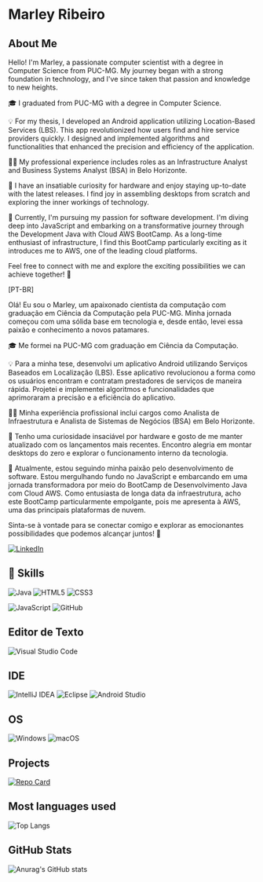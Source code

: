 # Marley Ribeiro

## About Me

Hello! I'm Marley, a passionate computer scientist with a degree in Computer Science from PUC-MG. My journey began with a strong foundation in technology, and I've since taken that passion and knowledge to new heights.

🎓 I graduated from PUC-MG with a degree in Computer Science.

💡 For my thesis, I developed an Android application utilizing Location-Based Services (LBS). This app revolutionized how users find and hire service providers quickly. I designed and implemented algorithms and functionalities that enhanced the precision and efficiency of the application.

👨‍💼 My professional experience includes roles as an Infrastructure Analyst and Business Systems Analyst (BSA) in Belo Horizonte.

🔧 I have an insatiable curiosity for hardware and enjoy staying up-to-date with the latest releases. I find joy in assembling desktops from scratch and exploring the inner workings of technology.

🚀 Currently, I'm pursuing my passion for software development. I'm diving deep into JavaScript and embarking on a transformative journey through the Development Java with Cloud AWS BootCamp. As a long-time enthusiast of infrastructure, I find this BootCamp particularly exciting as it introduces me to AWS, one of the leading cloud platforms.

Feel free to connect with me and explore the exciting possibilities we can achieve together! 🌟

[PT-BR]                       

Olá! Eu sou o Marley, um apaixonado cientista da computação com graduação em Ciência da Computação pela PUC-MG. Minha jornada começou com uma sólida base em tecnologia e, desde então, levei essa paixão e conhecimento a novos patamares.

🎓 Me formei na PUC-MG com graduação em Ciência da Computação.

💡 Para a minha tese, desenvolvi um aplicativo Android utilizando Serviços Baseados em Localização (LBS). Esse aplicativo revolucionou a forma como os usuários encontram e contratam prestadores de serviços de maneira rápida. Projetei e implementei algoritmos e funcionalidades que aprimoraram a precisão e a eficiência do aplicativo.

👨‍💼 Minha experiência profissional inclui cargos como Analista de Infraestrutura e Analista de Sistemas de Negócios (BSA) em Belo Horizonte.

🔧 Tenho uma curiosidade insaciável por hardware e gosto de me manter atualizado com os lançamentos mais recentes. Encontro alegria em montar desktops do zero e explorar o funcionamento interno da tecnologia.

🚀 Atualmente, estou seguindo minha paixão pelo desenvolvimento de software. Estou mergulhando fundo no JavaScript e embarcando em uma jornada transformadora por meio do BootCamp de Desenvolvimento Java com Cloud AWS. Como entusiasta de longa data da infraestrutura, acho este BootCamp particularmente empolgante, pois me apresenta à AWS, uma das principais plataformas de nuvem.

Sinta-se à vontade para se conectar comigo e explorar as emocionantes possibilidades que podemos alcançar juntos! 🌟

[![LinkedIn](https://img.shields.io/badge/LinkedIn-000?style=for-the-badge&logo=linkedin&logoColor=0E76A8)](https://www.linkedin.com/in/marleyrlribeiro/)


## 🥷 Skills

![Java](https://img.shields.io/badge/Java-000?style=for-the-badge&logo=java)
![HTML5](https://img.shields.io/badge/HTML5-000?style=for-the-badge&logo=html5)
![CSS3](https://img.shields.io/badge/CSS3-000?style=for-the-badge&logo=css3&logoColor=264CE4)

![JavaScript](https://img.shields.io/badge/JavaScript-000?style=for-the-badge&logo=javascript)
![GitHub](https://img.shields.io/badge/github-%23121011.svg?style=for-the-badge&logo=github&logoColor=white)

## Editor de Texto

![Visual Studio Code](https://img.shields.io/badge/Visual%20Studio%20Code-0078d7.svg?style=for-the-badge&logo=visual-studio-code&logoColor=white)

## IDE

![IntelliJ IDEA](https://img.shields.io/badge/IntelliJIDEA-000000.svg?style=for-the-badge&logo=intellij-idea&logoColor=white)
![Eclipse](https://img.shields.io/badge/Eclipse-FE7A16.svg?style=for-the-badge&logo=Eclipse&logoColor=white)
![Android Studio](https://img.shields.io/badge/Android%20Studio-3DDC84.svg?style=for-the-badge&logo=android-studio&logoColor=white)

## OS

![Windows](https://img.shields.io/badge/Windows-0078D6?style=for-the-badge&logo=windows&logoColor=white)
![macOS](https://img.shields.io/badge/mac%20os-000000?style=for-the-badge&logo=macos&logoColor=F0F0F0)


## Projects


[![Repo Card](https://github-readme-stats.vercel.app/api/pin/?username=marleyrl&repo=buscaCep&bg_color=000&border_color=30A3DC&show_icons=true&icon_color=30A3DC&title_color=E94D5F&text_color=FFF)](https://github.com/marleyrl/buscaCep)

## Most languages used

![Top Langs](https://github-readme-stats-git-masterrstaa-rickstaa.vercel.app/api/top-langs/?username=marleyrl&layout=compact&bg_color=000&border_color=30A3DC&title_color=E94D5F&text_color=FFF)

## GitHub Stats

![Anurag's GitHub stats](https://github-readme-stats.vercel.app/api?username=marleyrl&show_icons=true&theme=radical&hide_title=true)
